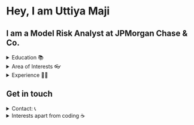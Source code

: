 <h1>Hey, I am Uttiya Maji</h1>

<h2> I am a Model Risk Analyst at JPMorgan Chase & Co.</h2>
<details>
<summary>Education 📚</summary>
<ul>
  <li>I hold a Master's degree in Statistics from IIT Kanpur</li>
</ul>
</details>

<details>
<summary>Area of Interests 👓 </summary>
<ul>
  <li><a>Computational Statistics, Data Analysis</a></li>
  <li><a> Tools - I primarily work with R and Python </a></li>
</ul>
</details>


<details>
	<summary>Experience  👨‍💻</summary>
  <ul>
	  <li><a>Data Scientist intern at <b> General Electric </b></a></li>
    </ul>
</details>
<h2>Get in touch </h2>
<details>
  <summary>Contact: 📞</summary>
  <ul>
  <li>Mail me your requests at <a href="mailto: thecodebugged@gmail.com">
   thecodebugged@gmail.com <br>
  </a></li>
</ul>
</details>
<details>
  <summary>Interests apart from coding ☕ </summary>
  <ul>
    <li>Let's talk over a cup of  coffee </li>
    </ul>
</details>
